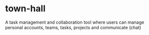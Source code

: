 # town-hall
A task management and collaboration tool where users can manage personal accounts, teams, tasks, projects and communicate (chat)
